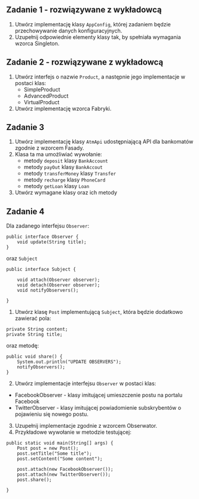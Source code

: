 ## Zadanie 1 - rozwiązywane z wykładowcą

1. Utwórz implementację klasy `AppConfig`, której zadaniem będzie przechowywanie danych konfiguracyjnych.
2. Uzupełnij odpowiednie elementy klasy tak, by spełniała wymagania wzorca Singleton.




## Zadanie 2 - rozwiązywane z wykładowcą

1. Utwórz interfejs o nazwie `Product`, a następnie jego implementacje w postaci klas:
    * SimpleProduct
    * AdvancedProduct
    * VirtualProduct
2. Utwórz implementację wzorca Fabryki.


## Zadanie 3

1. Utwórz implementację klasy `AtmApi` udostępniającą API dla bankomatów zgodnie z wzorcem Fasady.
2. Klasa ta ma umożliwiać wywołanie:
    * metody `deposit` klasy `BankAccount`
    * metody `payOut` klasy `BankAccout`
    * metody `transferMoney` klasy `Transfer`
    * metody `recharge` klasy `PhoneCard`
    * metody `getLoan` klasy `Loan`
3. Utwórz wymagane klasy oraz ich metody


## Zadanie 4

Dla zadanego interfejsu `Observer`:
```
public interface Observer {
    void update(String title);
}
```
oraz `Subject`
```
public interface Subject {

    void attach(Observer observer);
    void detach(Observer observer);
    void notifyObservers();

}
```
1. Utwórz klasę `Post` implementującą `Subject`, która będzie dodatkowo zawierać pola:
````
private String content;
private String title;
````
oraz metodę:
````
public void share() {
    System.out.println("UPDATE OBSERVERS");
    notifyObservers();
}

````
2. Utwórz implementacje interfejsu `Observer` w postaci klas:
     
  * FacebookObserver - klasy imitującej umieszczenie postu na portalu Facebook
  * TwitterObserver - klasy imitującej powiadomienie subskrybentów o pojawieniu się nowego postu.

3. Uzupełnij implementacje zgodnie z wzorcem Obserwator.
4. Przykładowe wywołanie w metodzie testującej:
````
public static void main(String[] args) {
    Post post = new Post();
    post.setTitle("Some title");
    post.setContent("Some content");

    post.attach(new FacebookObserver());
    post.attach(new TwitterObserver());
    post.share();

}

````

